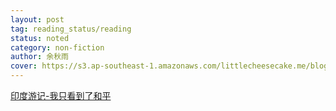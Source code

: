 ```yaml
---
layout: post
tag: reading_status/reading
status: noted
category: non-fiction
author: 余秋雨
cover: https://s3.ap-southeast-1.amazonaws.com/littlecheesecake.me/blog-post/books/千年一叹.jpg
---
```


[印度游记-我只看到了和平](/blog2/2019/04/30/south-asia-india.html)